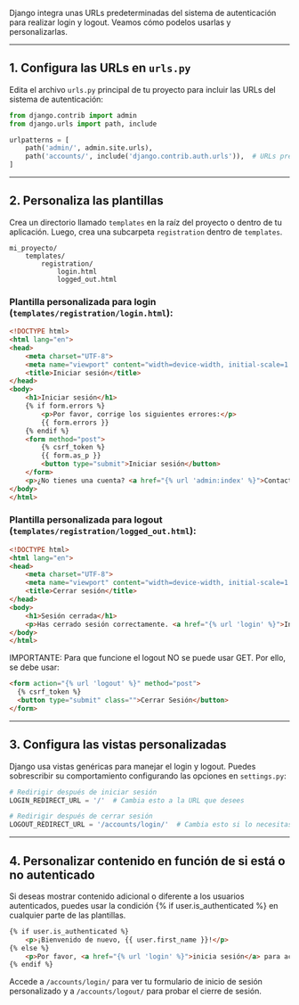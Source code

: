 Django integra unas URLs predeterminadas del sistema de autenticación para realizar login y logout. Veamos cómo podelos usarlas y personalizarlas.

---

## 1. Configura las URLs en `urls.py`
Edita el archivo `urls.py` principal de tu proyecto para incluir las URLs del sistema de autenticación:

```python
from django.contrib import admin
from django.urls import path, include

urlpatterns = [
    path('admin/', admin.site.urls),
    path('accounts/', include('django.contrib.auth.urls')),  # URLs predeterminadas de Django
]
```

---

## 2. Personaliza las plantillas
Crea un directorio llamado `templates` en la raíz del proyecto o dentro de tu aplicación. Luego, crea una subcarpeta `registration` dentro de `templates`.

```plaintext
mi_proyecto/
    templates/
        registration/
            login.html
            logged_out.html
```

### Plantilla personalizada para login (`templates/registration/login.html`):

```html
<!DOCTYPE html>
<html lang="en">
<head>
    <meta charset="UTF-8">
    <meta name="viewport" content="width=device-width, initial-scale=1.0">
    <title>Iniciar sesión</title>
</head>
<body>
    <h1>Iniciar sesión</h1>
    {% if form.errors %}
        <p>Por favor, corrige los siguientes errores:</p>
        {{ form.errors }}
    {% endif %}
    <form method="post">
        {% csrf_token %}
        {{ form.as_p }}
        <button type="submit">Iniciar sesión</button>
    </form>
    <p>¿No tienes una cuenta? <a href="{% url 'admin:index' %}">Contacta al administrador</a>.</p>
</body>
</html>
```

### Plantilla personalizada para logout (`templates/registration/logged_out.html`):

```html
<!DOCTYPE html>
<html lang="en">
<head>
    <meta charset="UTF-8">
    <meta name="viewport" content="width=device-width, initial-scale=1.0">
    <title>Cerrar sesión</title>
</head>
<body>
    <h1>Sesión cerrada</h1>
    <p>Has cerrado sesión correctamente. <a href="{% url 'login' %}">Iniciar sesión de nuevo</a>.</p>
</body>
</html>
```
IMPORTANTE: Para que funcione el logout NO se puede usar GET. Por ello, se debe usar:
```html
<form action="{% url 'logout' %}" method="post">
  {% csrf_token %} 
  <button type="submit" class="">Cerrar Sesión</button>
</form>
```

---

## 3. Configura las vistas personalizadas
Django usa vistas genéricas para manejar el login y logout. Puedes sobrescribir su comportamiento configurando las opciones en `settings.py`:

```python
# Redirigir después de iniciar sesión
LOGIN_REDIRECT_URL = '/'  # Cambia esto a la URL que desees

# Redirigir después de cerrar sesión
LOGOUT_REDIRECT_URL = '/accounts/login/'  # Cambia esto si lo necesitas
```

---

## 4. Personalizar contenido en función de si está o no autenticado
Si deseas mostrar contenido adicional o diferente a los usuarios autenticados, puedes usar la condición {% if user.is_authenticated %} en cualquier parte de las plantillas.
```html
{% if user.is_authenticated %}
    <p>¡Bienvenido de nuevo, {{ user.first_name }}!</p>
{% else %}
    <p>Por favor, <a href="{% url 'login' %}">inicia sesión</a> para acceder a más funciones.</p>
{% endif %}


```

Accede a `/accounts/login/` para ver tu formulario de inicio de sesión personalizado y a `/accounts/logout/` para probar el cierre de sesión.
